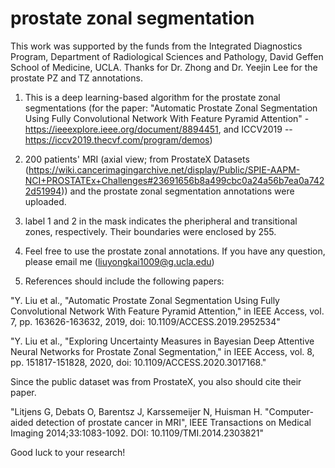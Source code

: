 # prostate zonal segmentation

This work was supported by the funds from the Integrated Diagnostics Program, Department of Radiological Sciences and Pathology,
David Geffen School of Medicine, UCLA. Thanks for Dr.  Zhong and Dr. Yeejin Lee for the prostate PZ and TZ annotations. 


1. This is a deep learning-based algorithm for the prostate zonal segmentations (for the paper: "Automatic Prostate Zonal Segmentation Using Fully Convolutional Network With Feature Pyramid Attention" - https://ieeexplore.ieee.org/document/8894451, and ICCV2019 -- https://iccv2019.thecvf.com/program/demos)

2. 200 patients' MRI (axial view; from ProstateX Datasets (https://wiki.cancerimagingarchive.net/display/Public/SPIE-AAPM-NCI+PROSTATEx+Challenges#23691656b8a499cbc0a24a56b7ea0a7422d51994)) and the prostate zonal segmentation annotations were uploaded. 

3. label 1 and 2 in the mask indicates the pheripheral and transitional zones, respectively. Their boundaries were enclosed by 255. 

4. Feel free to use the prostate zonal annotations. If you have any question, please email me (liuyongkai1009@g.ucla.edu)

5. References should include the following papers:

"Y. Liu et al., "Automatic Prostate Zonal Segmentation Using Fully Convolutional Network With Feature Pyramid Attention," in IEEE Access, vol. 7, pp. 163626-163632, 2019, doi: 10.1109/ACCESS.2019.2952534"

"Y. Liu et al., "Exploring Uncertainty Measures in Bayesian Deep Attentive Neural Networks for Prostate Zonal Segmentation," in IEEE Access, vol. 8, pp. 151817-151828, 2020, doi: 10.1109/ACCESS.2020.3017168."

Since the public dataset was from ProstateX, you also should cite their paper. 

"Litjens G, Debats O, Barentsz J, Karssemeijer N, Huisman H. "Computer-aided detection of prostate cancer in MRI", IEEE Transactions on Medical Imaging 2014;33:1083-1092. DOI: 10.1109/TMI.2014.2303821"


Good luck to your research!

